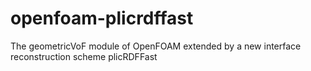 # openfoam-plicrdffast
The geometricVoF module of OpenFOAM extended by a new interface reconstruction scheme plicRDFFast
